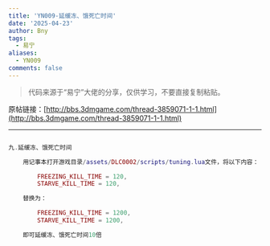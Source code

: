 ```yaml
---
title: 'YN009-延缓冻、饿死亡时间'
date: '2025-04-23'
author: Bny
tags:
  - 易宁
aliases:
  - YN009
comments: false
---
```


> 代码来源于“易宁”大佬的分享，仅供学习，不要直接复制粘贴。

原帖链接：[http://bbs.3dmgame.com/thread-3859071-1-1.html](http://bbs.3dmgame.com/thread-3859071-1-1.html)

---

```lua  

九.延缓冻、饿死亡时间	用记事本打开游戏目录/assets/DLC0002/scripts/tuning.lua文件，将以下内容：		FREEZING_KILL_TIME = 120,		STARVE_KILL_TIME = 120,	替换为：		FREEZING_KILL_TIME = 1200,		STARVE_KILL_TIME = 1200,	即可延缓冻、饿死亡时间10倍

```  

